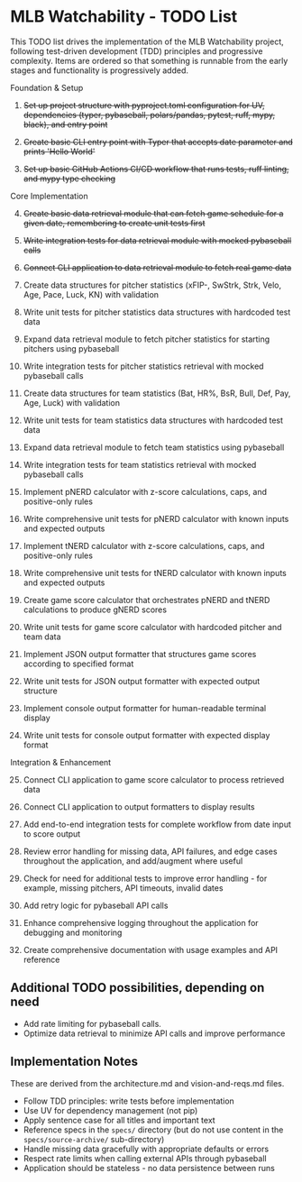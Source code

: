 # MLB Watchability - TODO List

This TODO list drives the implementation of the MLB Watchability project, following test-driven development (TDD) principles and progressive complexity. Items are ordered so that something is runnable from the early stages and functionality is progressively added.

Foundation & Setup

1. ~~Set up project structure with pyproject.toml configuration for UV, dependencies (typer, pybaseball, polars/pandas, pytest, ruff, mypy, black), and entry point~~

2. ~~Create basic CLI entry point with Typer that accepts date parameter and prints 'Hello World'~~

3. ~~Set up basic GitHub Actions CI/CD workflow that runs tests, ruff linting, and mypy type checking~~

Core Implementation

4. ~~Create basic data retrieval module that can fetch game schedule for a given date, remembering to create unit tests first~~

5. ~~Write integration tests for data retrieval module with mocked pybaseball calls~~

6. ~~Connect CLI application to data retrieval module to fetch real game data~~

7. Create data structures for pitcher statistics (xFIP-, SwStrk, Strk, Velo, Age, Pace, Luck, KN) with validation

8. Write unit tests for pitcher statistics data structures with hardcoded test data

9. Expand data retrieval module to fetch pitcher statistics for starting pitchers using pybaseball

10. Write integration tests for pitcher statistics retrieval with mocked pybaseball calls

11. Create data structures for team statistics (Bat, HR%, BsR, Bull, Def, Pay, Age, Luck) with validation

12. Write unit tests for team statistics data structures with hardcoded test data

13. Expand data retrieval module to fetch team statistics using pybaseball

14. Write integration tests for team statistics retrieval with mocked pybaseball calls

15. Implement pNERD calculator with z-score calculations, caps, and positive-only rules

16. Write comprehensive unit tests for pNERD calculator with known inputs and expected outputs

17. Implement tNERD calculator with z-score calculations, caps, and positive-only rules

18. Write comprehensive unit tests for tNERD calculator with known inputs and expected outputs

19. Create game score calculator that orchestrates pNERD and tNERD calculations to produce gNERD scores

20. Write unit tests for game score calculator with hardcoded pitcher and team data

21. Implement JSON output formatter that structures game scores according to specified format

22. Write unit tests for JSON output formatter with expected output structure

23. Implement console output formatter for human-readable terminal display

24. Write unit tests for console output formatter with expected display format

Integration & Enhancement

25. Connect CLI application to game score calculator to process retrieved data

26. Connect CLI application to output formatters to display results

27. Add end-to-end integration tests for complete workflow from date input to score output

28. Review error handling for missing data, API failures, and edge cases throughout the application, and add/augment where useful

29. Check for need for additional tests to improve error handling - for example, missing pitchers, API timeouts, invalid dates

30. Add retry logic for pybaseball API calls

31. Enhance comprehensive logging throughout the application for debugging and monitoring

32. Create comprehensive documentation with usage examples and API reference

## Additional TODO possibilities, depending on need

- Add rate limiting for pybaseball calls.
- Optimize data retrieval to minimize API calls and improve performance

## Implementation Notes

These are derived from the architecture.md and vision-and-reqs.md files.

- Follow TDD principles: write tests before implementation
- Use UV for dependency management (not pip)
- Apply sentence case for all titles and important text
- Reference specs in the `specs/` directory (but do not use content in the `specs/source-archive/` sub-directory)
- Handle missing data gracefully with appropriate defaults or errors
- Respect rate limits when calling external APIs through pybaseball
- Application should be stateless - no data persistence between runs
